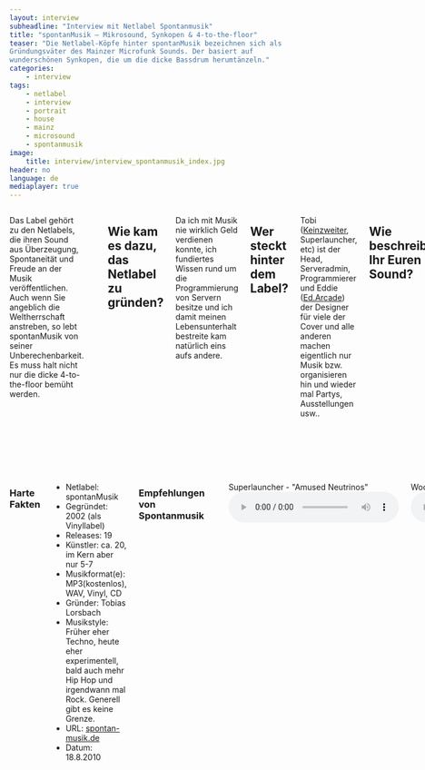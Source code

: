 ```yaml
---
layout: interview
subheadline: "Interview mit Netlabel Spontanmusik"
title: "spontanMusik – Mikrosound, Synkopen & 4-to-the-floor"
teaser: "Die Netlabel-Köpfe hinter spontanMusik bezeichnen sich als
Gründungsväter des Mainzer Microfunk Sounds. Der basiert auf
wunderschönen Synkopen, die um die dicke Bassdrum herumtänzeln."
categories:
    - interview
tags:
    - netlabel
    - interview
    - portrait
    - house
    - mainz
    - microsound
    - spontanmusik
image:
    title: interview/interview_spontanmusik_index.jpg
header: no
language: de
mediaplayer: true
---
```

<div class="row">
<div class="large-7 columns" markdown="1">

Das Label gehört zu den Netlabels, die ihren Sound aus Überzeugung,
Spontaneität und Freude an der Musik veröffentlichen. Auch wenn Sie
angeblich die Weltherrschaft anstreben, so lebt spontanMusik von seiner
Unberechenbarkeit. Es muss halt nicht nur die dicke 4-to-the-floor
bemüht werden.

<img src="{{ site.urlimg }}interview/interview_scr_spontamusik.png" alt="">


Wie kam es dazu, das Netlabel zu gründen?
-----------------------------------------

Da ich mit Musik nie wirklich Geld verdienen konnte, ich fundiertes
Wissen rund um die Programmierung von Servern besitze und ich damit
meinen Lebensunterhalt bestreite kam natürlich eins aufs andere.

Wer steckt hinter dem Label?
----------------------------

Tobi ([Keinzweiter](http://keinzweiter.de/), Superlauncher, etc) ist der
Head, Serveradmin, Programmierer und Eddie
([Ed.Arcade](http://www.myspace.com/edarcade)) der Designer für viele
der Cover und alle anderen machen eigentlich nur Musik bzw. organisieren
hin und wieder mal Partys, Ausstellungen usw..

Wie beschreibt Ihr Euren Sound?
-------------------------------

<img src="{{ site.urlimg }}interview/interview_spontanmusik-cover-artwork.jpg" alt="">


Grundsätzlich würde ich die Leute in meinem Umfeld als Gründungsväter
des *Mainzer Microfunk Sounds* bezeichnen. Aber sonst ist auch alles
erlaubt was irgendwie persönlich klingt einen eigenen Ansatz mitbringt.
Grenzen gibt es generell keine. Synkopierte Funk-Basslines und kurze
Sounds finden sich allerdings recht oft.

Wodurch hebt sich Euer Netlabel von der Konkurrenz ab?
------------------------------------------------------

Wollen wir uns überhaupt abheben? Wir machen eben unser Ding, das sollte
sich immer irgendwie abheben. Alles was sich nicht abhebt ist
langweilig. Wir sind aber generell bekannt für viele kurzgehaltene
Sounds und Synkopen vor allem in den 4/4 Sachen.

Welche Mission verfolgt Euer Netlabel?
--------------------------------------

Wir wollen reich werden.

<img class="right" src="{{ site.urlimg }}interview/interview_spontanmusik-illu1.jpg" alt="">


Welches besondere Erlebnis oder Ereignis verbindest Du mit Deinem Netlabel?
---------------------------------------------------------------------------

Eigentlich ist jedes Release, jedes Event, jede Performance ein Ereignis
und ein Gewinn für sich, für das sich das alles gelohnt hat.

Wo seht ihr das Netlabel in der Zukunft?
----------------------------------------

An der Spitze der Charts. Also an der Spitze ALLER Charts weltweit!

Website: [www.spontan-musik.de](http://www.spontan-musik.de)

</div><!-- /.large-7 -->
<div class="large-5 columns panel radius" markdown="1">


### Harte Fakten

- Netlabel: spontanMusik
- Gegründet: 2002 (als Vinyllabel)
- Releases: 19
- Künstler: ca. 20, im Kern aber nur 5-7
- Musikformat(e): MP3(kostenlos), WAV, Vinyl, CD
- Gründer: Tobias Lorsbach
- Musikstyle: Früher eher Techno, heute eher experimentell, bald auch mehr Hip Hop und irgendwann mal Rock. Generell gibt es keine Grenze.
- URL: [spontan-musik.de](http://spontan-musik.de)
- Datum: 18.8.2010

### Empfehlungen von Spontanmusik

<img src="{{ site.urlimg }}interview/interview_spontanmusik_cover_compilation.jpg" alt="">

Superlauncher - "Amused Neutrinos"
<audio controls>
  <source src="http://www.archive.org/download/UnclassifiedAccidents/SMV012--01--Superlauncher--Amused_Neutrinos----.mp3" type="audio/mpeg">
</audio>


Woodnote - "MacAvity"
<audio controls>
  <source src="http://www.archive.org/download/UnclassifiedAccidents/SMV012--02--Woodnote--MacAvity----.mp3" type="audio/mpeg">
</audio>

Angry Teng - "Disko Diskurs (Remix)"
<audio controls>
  <source src="http://www.archive.org/download/UnclassifiedAccidents/SMV012--03--Angry_Teng--Disko_Diskurs--Supralist--.mp3" type="audio/mpeg">
</audio>

Humeka - "A Personal Groove"
<audio controls>
  <source src="http://www.archive.org/download/UnclassifiedAccidents/SMV012--04--Humeka--A_Personal_Groove----.mp3" type="audio/mpeg">
</audio>

Supralist - "Spectral"
<audio controls>
  <source src="http://www.archive.org/download/UnclassifiedAccidents/SMV012--05--Supralist--Spectral----.mp3" type="audio/mpeg">
</audio>

Lavajaz - "Missing"
<audio controls>
  <source src="http://www.archive.org/download/UnclassifiedAccidents/SMV012--06--Lavajaz--Missing----.mp3" type="audio/mpeg">
</audio>

Bitbasic - "Skuppered"
<audio controls>
  <source src="http://www.archive.org/download/UnclassifiedAccidents/SMV012--07--Bitbasic--Skuppered----.mp3" type="audio/mpeg">
</audio>

Paradroid - "Hovercraft Operator"
<audio controls>
  <source src="http://www.archive.org/download/UnclassifiedAccidents/SMV012--08--Paradroid--Hovercraft_Operator----.mp3" type="audio/mpeg">
</audio>

Dark Side Of The Meat - "CMYK"
<audio controls>
  <source src="http://www.archive.org/download/UnclassifiedAccidents/SMV012--09--Dark_Side_Of_The_Meat--CMYK----.mp3" type="audio/mpeg">
</audio>

Sevish - "Never... In My Life"
<audio controls>
  <source src="http://www.archive.org/download/UnclassifiedAccidents/SMV012--10--Sevish--Never_In_My_Life----.mp3" type="audio/mpeg">
</audio>

Sven Laux - "I Am Offtopic"
<audio controls>
  <source src="http://www.archive.org/download/UnclassifiedAccidents/SMV012--11--Sven_Laux--I_Am_Offtopic----.mp3" type="audio/mpeg">
</audio>





</div><!-- /.large-5 -->
</div><!-- /.row -->
